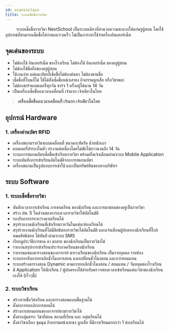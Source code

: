 ```yaml
---
id: scaninclass
title: ระบบเช็คชื่อรายวิชา
---
```


<p style="text-indent: 2.5em;">ระบบเช็คชื่อรายวิชา NextSchool เป็นระบบเดียวที่อำนวยความสะดวกให้แก่ครูผู้สอน โดยใช้อุปกรณ์ที่สามารถเช็คชื่อได้ง่ายและรวดเร็ว ไม่เป็นภาระค่าใช้จ่ายเรื่องอินเทอร์เน็ต  </p>

## จุดเด่นของระบบ

* ไม่ต้องใช้ อินเทอร์เน็ต ของโรงเรียน ไม่ต้องใช้ อินเทอร์เน็ต ของครูผู้สอน
* ไม่ต้องใช้มือถือของครูผู้สอน
* ใช้งานง่าย แค่แตะบัตรก็เช็คชื่อไม่ต้องค้นหา ไม่ต้องขานชื่อ
* เช็คชื่อที่ไหนก็ได้ ใช้ได้ทั้งเช็คชื่อหน้าเสาธง กิจกรรมลูกเสือ หรือวิชาพละ
* ไม่ต้องชาร์จแบตเตอรี่ทุกวัน ชาร์จ 1 ครั้งอยู่ได้นาน 14 วัน
* เป็นเครื่องเช็คชื่อลงเวลาเคลื่อนที่ เจ้าแรก เจ้าเดียวในไทย

> **เครื่องเช็คชื่อลงเวลาเคลื่อนที่ เจ้าแรก เจ้าเดียวในไทย**

## อุปกรณ์ Hardware

### 1. เครื่องอ่านบัตร RFID

* เครื่องสแกนรายวิชาแบบเคลื่อนที่ ขนาดกะทัดรัด น้ำหนักเบา
* แบตเตอรี่สำรองในตัว ทำงานต่อเนื่องโดยไม่พักได้ยาวนานถึง 14 วัน
* ระบบการสแกนบัตรเช็คชื่อเข้าเรียนรายวิชา พร้อมทั้งแจ้งเตือนผ่านระบบ Mobile Application
* ระบบบันทึกการเข้าเรียนอัตโนมัติจากการสแกนบัตร
* เครื่องสแกนเป็นรูปแบบการเช่าใช้ และเป็นทรัพย์สินของทางบริษัทฯ

## ระบบ Software

### 1. ระบบเช็คชื่อรายวิชา

* บันทึกเวลาการเข้าเรียน การขาดเรียน ของนักเรียน และการมาสอนของครูเป็นรายวิชา
* สร้าง ปพ. 5 ในส่วนของการลงเวลารายวิชาให้อัตโนมัติ
* รองรับการลาระหว่างคาบเรียนได้
* สรุปรายงานนักเรียนที่เข้าเรียนรายวันในแต่ละห้องเรียนได้
* สรุปรายงานนักเรียนที่ไม่มีสิทธิสอบรายวิชาได้อัตโนมัติ และแจ้งเตือนผู้ปกครองนักเรียนที่ใกล้หมดสิทธิสอบ ได้ทันที ผ่านระบบ SMS
* เรียกดูประวัติการขาด ลา มาสาย ของนักเรียนเป็นรายวิชาได้
* รายงานสรุปการเข้าเรียนประจำภาคเรียนของนักเรียน
* รายงานแสดงตารางสอนของอาจารย์ ตารางเรียนของนักเรียน เป็นรายบุคคล รายห้อง
* ระบบรองรับการยกเลิกชั่วโมงการสอน แลกเปลี่ยนชั่วโมงสอน และการสอนแทน
* ระบบสร้างตารางสอน Dynamic ตามการยกเลิกชั่วโมงสอน / สอนแทน / วันหยุดของโรงเรียน
* มี Application ให้นักเรียน / ผู้ปกครองใช้สำหรับตรวจสอบเวลาเข้าเรียนแต่ละวิชาของนักเรียนเองได้ (เร็วๆนี้)

### 2. ระบบวิชาเรียน

* สร้างรายชื่อวิชาเรียน และตารางสอนแบบพื้นฐานได้
* ตั้งค่าการยกเลิกการสอนได้
* สร้างการสอนแทนของอาจารย์ตามรายวิชาได้
* ตั้งค่ากลุ่มสาระ วิชาที่สอน สถานที่เรียน และ กลุ่มเรียนได้
* ตั้งค่าวิชาเลือก ชุมนุม กิจกรรมหน้าเสาธง ลูกเสือ ที่มีการเรียนมากกว่า 1 ห้องเรียนได้
